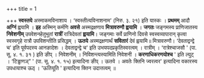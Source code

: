 +++
title = 1

+++
**स्वस्तये** अस्माकमविनाशाय । ‘स्वस्तीत्यविनाशनाम' (निरु. ३. २१) इति यास्कः । **प्रथमम्** आदौ **अग्निं** ह्वयामि । **इह** अस्मिन् कर्मणि **अवसे** अस्मद्रक्षणाय **मित्रावरुणौ** **ह्वयामि** । **जगतः** जङ्गमस्य प्राणिजातस्य **निवेशनीम्** उपवेशनहेतुभूतां **रात्रीं** रात्रिदेवतां **ह्वयामि**। जङ्गमाः सर्वे प्राणिनो दिवसे स्वस्वव्यापारान् कृत्वा स्वस्वगृहे रात्रौ उपविशन्तीति प्रसिद्धम् । **ऊतये** अस्मद्रक्षणार्थं **सवितारं** देवं ह्वयामि॥ मित्रावरुणौ। ‘देवताद्वन्द्वे च' इति पूर्वपदस्य आनङादेशः । देवताद्वन्द्वे च' इति उभयपदप्रकृतिस्वरत्वम् । रात्रीम् । ‘रात्रेश्चाजसौ ' (पा. सू. ४. १. ३१ ) इति ङीप् । निवेशनीम् । निविशन्त्यस्यामिति निवेशनी । **करणाधिकरणयोश्च** ' इति ल्युट् । ‘टिड्ढाणञ्” ' (पा. सू. ४. १. १५) इत्यादिना ङीप् । ऊतये । अवतेः क्तिनि ज्वरत्वर' इत्यादिना वकारस्य उपधायाश्च ऊठ् । 'ऊतियूति ' इत्यादिना क्तिन उदात्तत्वम् ॥